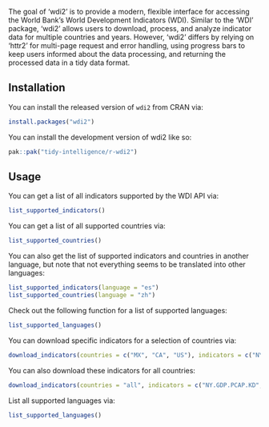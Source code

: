 
<!-- README.md is generated from README.Rmd. Please edit that file -->

The goal of ‘wdi2’ is to provide a modern, flexible interface for
accessing the World Bank’s World Development Indicators (WDI). Similar
to the ‘WDI’ package, ‘wdi2’ allows users to download, process, and
analyze indicator data for multiple countries and years. However, ‘wdi2’
differs by relying on ‘httr2’ for multi-page request and error handling,
using progress bars to keep users informed about the data
processing, and returning the processed data in a tidy data format.

## Installation

You can install the released version of `wdi2` from CRAN via:

``` r
install.packages("wdi2")
```

You can install the development version of wdi2 like so:

``` r
pak::pak("tidy-intelligence/r-wdi2")
```

## Usage

You can get a list of all indicators supported by the WDI API via:

``` r
list_supported_indicators()
```

You can get a list of all supported countries via:

``` r
list_supported_countries()
```

You can also get the list of supported indicators and countries in
another language, but note that not everything seems to be translated
into other languages:

``` r
list_supported_indicators(language = "es")
list_supported_countries(language = "zh")
```

Check out the following function for a list of supported languages:

``` r
list_supported_languages()
```

You can download specific indicators for a selection of countries via:

``` r
download_indicators(countries = c("MX", "CA", "US"), indicators = c("NY.GDP.PCAP.KD", "SP.POP.TOTL"))
```

You can also download these indicators for all countries:

``` r
download_indicators(countries = "all", indicators = c("NY.GDP.PCAP.KD", "SP.POP.TOTL"))
```

List all supported languages via:

``` r
list_supported_languages()
```
